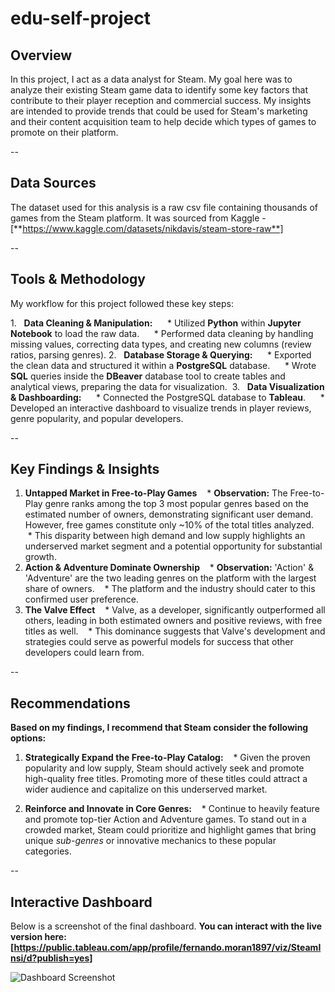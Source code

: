 # edu-self-project


## Overview 

In this project, I act as a data analyst for Steam. My goal here was to analyze their existing Steam game data to identify some key factors that contribute to their player reception and commercial success. My insights are intended to provide trends that could be used for Steam's marketing and their content acquisition team to help decide which types of games to promote on their platform.

--

## Data Sources

The dataset used for this analysis is a raw csv file containing thousands of games from the Steam platform. It was sourced from Kaggle - [**https://www.kaggle.com/datasets/nikdavis/steam-store-raw**]

--

## Tools & Methodology

My workflow for this project followed these key steps:

1.   **Data Cleaning & Manipulation:**
     * Utilized **Python** within **Jupyter Notebook** to load the raw data.
     * Performed data cleaning by handling missing values, correcting data types, and creating new columns (review ratios, parsing genres).
2.   **Database Storage & Querying:**
     * Exported the clean data and structured it within a **PostgreSQL** database.
     * Wrote **SQL** queries inside the **DBeaver** database tool to create tables and analytical views, preparing the data for visualization. 
3.   **Data Visualization & Dashboarding:**
     * Connected the PostgreSQL database to **Tableau**.
     * Developed an interactive dashboard to visualize trends in player reviews, genre popularity, and popular developers.

--

## Key Findings & Insights

1. **Untapped Market in Free-to-Play Games**
   * **Observation:** The Free-to-Play genre ranks among the top 3 most popular genres based on the estimated number of owners, demonstrating significant user demand. However, free games constitute only ~10% of the total titles analyzed.
   * This disparity between high demand and low supply highlights an underserved market segment and a potential opportunity for substantial growth.
2. **Action & Adventure Dominate Ownership**
   * **Observation:** 'Action' & 'Adventure' are the two leading genres on the platform with the largest share of owners.
   * The platform and the industry should cater to this confirmed user preference.
3. **The Valve Effect**
   * Valve, as a developer, significantly outperformed all others, leading in both estimated owners and positive reviews, with free titles as well.
   * This dominance suggests that Valve's development and strategies could serve as powerful models for success that other developers could learn from. 

--


## Recommendations

**Based on my findings, I recommend that Steam consider the following options:**

1. **Strategically Expand the Free-to-Play Catalog:**
   * Given the proven popularity and low supply, Steam should actively seek and promote high-quality free titles. Promoting more of these titles could attract a wider audience and capitalize on this underserved market.

2. **Reinforce and Innovate in Core Genres:**
   * Continue to heavily feature and promote top-tier Action and Adventure games. To stand out in a crowded market, Steam could prioritize and highlight games that bring unique *sub-genres* or innovative mechanics to these popular categories. 


--

## Interactive Dashboard 

Below is a screenshot of the final dashboard. **You can interact with the live version here: [https://public.tableau.com/app/profile/fernando.moran1897/viz/SteamInsi/d?publish=yes]**

![Dashboard Screenshot]()
